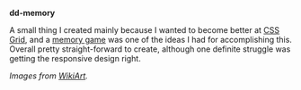 **dd-memory**

A small thing I created mainly because I wanted to become better at [CSS Grid](https://en.wikipedia.org/wiki/CSS_grid_layout), and a [memory game](https://en.wikipedia.org/wiki/Concentration_(card_game)) was one of the ideas I had for accomplishing this. Overall pretty straight-forward to create, although one definite struggle was getting the responsive design right.

*Images from [WikiArt](https://www.wikiart.org/).*